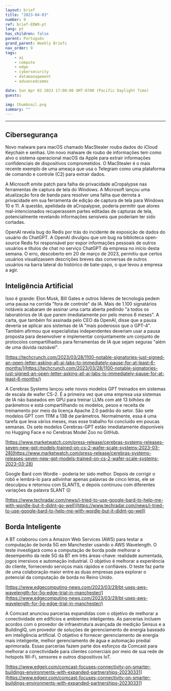 ```yaml
---
layout: brief
title: "2023-04-03"
number: 9
ref: brief-EDW9-pt
lang: pt
has_children: false
parent: Português
grand_parent: Weekly Briefs
nav_order: 9
tags:
    - ai
    - compute
    - edge
    - cybersecurity
    - datamanagement
    - advancedcomms

date: Sun Apr 02 2023 17:00:00 GMT-0700 (Pacific Daylight Time)
guests:

img: thumbnail.png
summary: ""
---
```




---

## Cibersegurança

Novo malware para macOS chamado MacStealer rouba dados do iCloud Keychain e senhas. Um novo malware de roubo de informações tem como alvo o sistema operacional macOS da Apple para extrair informações confidenciais de dispositivos comprometidos. O MacStealer é o mais recente exemplo de uma ameaça que usa o Telegram como uma plataforma de comando e controle (C2) para extrair dados.

A Microsoft emite patch para falha de privacidade aCropalypse nas ferramentas de captura de tela do Windows. A Microsoft lançou uma atualização fora de banda para resolver uma falha que derrota a privacidade em sua ferramenta de edição de captura de tela para Windows 10 e 11. A questão, apelidada de aCropalypse, poderia permitir que atores mal-intencionados recuperassem partes editadas de capturas de tela, potencialmente revelando informações sensíveis que poderiam ter sido cortadas.

OpenAI revela bug do Redis por trás do incidente de exposição de dados do usuário do ChatGPT. A OpenAI divulgou que um bug na biblioteca open-source Redis foi responsável por expor informações pessoais de outros usuários e títulos de chat no serviço ChatGPT da empresa no início desta semana. O erro, descoberto em 20 de março de 2023, permitiu que certos usuários visualizassem descrições breves das conversas de outros usuários na barra lateral do histórico de bate-papo, o que levou a empresa a agir.

## Inteligência Artificial

Isso é grande: Elon Musk, Bill Gates e outros líderes de tecnologia pedem uma pausa na corrida "fora de controle" da IA. Mais de 1.100 signatários notáveis acabaram de assinar uma carta aberta pedindo "a todos os laboratórios de IA que parem imediatamente por pelo menos 6 meses". A carta, que também foi assinada pelo CEO da OpenAI, disse que a pausa deveria se aplicar aos sistemas de IA "mais poderosos que o GPT-4". Também afirmou que especialistas independentes deveriam usar a pausa proposta para desenvolver e implementar conjuntamente um conjunto de protocolos compartilhados para ferramentas de IA que sejam seguras "além de uma dúvida razoável".

[https://techcrunch.com/2023/03/28/1100-notable-signatories-just-signed-an-open-letter-asking-all-ai-labs-to-immediately-pause-for-at-least-6-months/](https://techcrunch.com/2023/03/28/1100-notable-signatories-just-signed-an-open-letter-asking-all-ai-labs-to-immediately-pause-for-at-least-6-months/)

A Cerebras Systems lançou sete novos modelos GPT treinados em sistemas de escala de wafer CS-2. É a primeira vez que uma empresa usa sistemas de IA não baseados em GPU para treinar LLMs com até 13 bilhões de parâmetros e está compartilhando os modelos, pesos e receita de treinamento por meio da licença Apache 2.0 padrão do setor. São sete modelos GPT com 111M a 13B de parâmetros. Normalmente, essa é uma tarefa que leva vários meses, mas esse trabalho foi concluído em poucas semanas. Os sete modelos Cerebras-GPT estão imediatamente disponíveis no Hugging Face e no Cerebras Model Zoo no GitHub.

[https://www.marketwatch.com/press-release/cerebras-systems-releases-seven-new-gpt-models-trained-on-cs-2-wafer-scale-systems-2023-03-28](https://www.marketwatch.com/press-release/cerebras-systems-releases-seven-new-gpt-models-trained-on-cs-2-wafer-scale-systems-2023-03-28)

Google Bard com Wordle - poderia ter sido melhor. Depois de corrigir o robô e lembrá-lo para adivinhar apenas palavras de cinco letras, ele se desculpou e retornou com SLANTS, e depois continuou com diferentes variações da palavra SLANT ☹

[https://www.techradar.com/news/i-tried-to-use-google-bard-to-help-me-with-wordle-but-it-didnt-go-well](https://www.techradar.com/news/i-tried-to-use-google-bard-to-help-me-with-wordle-but-it-didnt-go-well)

## Borda Inteligente

A BT colaborou com a Amazon Web Services (AWS) para testar a computação de borda 5G em Manchester usando o AWS Wavelength. O teste investigará como a computação de borda pode melhorar o desempenho da rede 5G da BT em três áreas-chave: realidade aumentada, jogos imersivos e automação industrial. O objetivo é melhorar a experiência do cliente, fornecendo serviços mais rápidos e confiáveis. O teste faz parte de uma colaboração maior entre as duas empresas para explorar o potencial da computação de borda no Reino Unido.

[https://www.edgecomputing-news.com/2023/03/29/bt-uses-aws-wavelength-for-5g-edge-trial-in-manchester/](https://www.edgecomputing-news.com/2023/03/29/bt-uses-aws-wavelength-for-5g-edge-trial-in-manchester/)

A Comcast anunciou parcerias expandidas com o objetivo de melhorar a conectividade em edifícios e ambientes inteligentes. As parcerias incluem acordos com o provedor de infraestrutura avançada de medição Sensus e a BuildingIQ, um provedor de soluções de gerenciamento de energia baseado em inteligência artificial. O objetivo é fornecer gerenciamento de energia mais inteligente, melhor gerenciamento de água e automação predial aprimorada. Essas parcerias fazem parte dos esforços da Comcast para melhorar a conectividade para clientes comerciais por meio de sua rede de hotspots Wi-Fi, sensores e outros dispositivos IoT.

[https://www.edgeir.com/comcast-focuses-connectivity-on-smarter-buildings-environments-with-expanded-partnerships-20230331](https://www.edgeir.com/comcast-focuses-connectivity-on-smarter-buildings-environments-with-expanded-partnerships-20230331)


